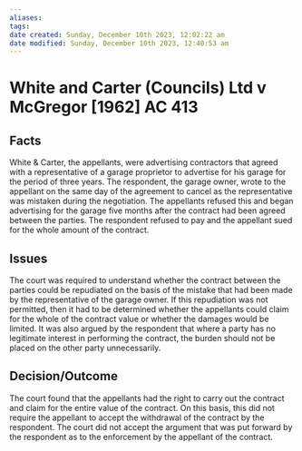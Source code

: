 ```yaml
---
aliases: 
tags: 
date created: Sunday, December 10th 2023, 12:02:22 am
date modified: Sunday, December 10th 2023, 12:40:53 am
---
```


# White and Carter (Councils) Ltd v McGregor [1962] AC 413

## Facts

White & Carter, the appellants, were advertising contractors that agreed with a representative of a garage proprietor to advertise for his garage for the period of three years. The respondent, the garage owner, wrote to the appellant on the same day of the agreement to cancel as the representative was mistaken during the negotiation. The appellants refused this and began advertising for the garage five months after the contract had been agreed between the parties. The respondent refused to pay and the appellant sued for the whole amount of the contract.

## Issues

The court was required to understand whether the contract between the parties could be repudiated on the basis of the mistake that had been made by the representative of the garage owner. If this repudiation was not permitted, then it had to be determined whether the appellants could claim for the whole of the contract value or whether the damages would be limited. It was also argued by the respondent that where a party has no legitimate interest in performing the contract, the burden should not be placed on the other party unnecessarily.

## Decision/Outcome

The court found that the appellants had the right to carry out the contract and claim for the entire value of the contract. On this basis, this did not require the appellant to accept the withdrawal of the contract by the respondent. The court did not accept the argument that was put forward by the respondent as to the enforcement by the appellant of the contract.
